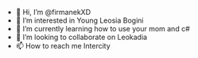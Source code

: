 - 👋 Hi, I’m @firmanekXD
- 👀 I’m interested in Young Leosia Bogini
- 🌱 I’m currently learning how to use your mom and c#
- 💞️ I’m looking to collaborate on Leokadia
- 📫 How to reach me Intercity
<!---
firmanekXD/firmanekXD is a ✨ special ✨ repository because its `README.md` (this file) appears on your GitHub profile.
You can click the Preview link to take a look at your changes.
--->
